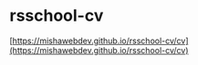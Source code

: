 # rsschool-cv
[https://mishawebdev.github.io/rsschool-cv/cv](https://mishawebdev.github.io/rsschool-cv/cv)
